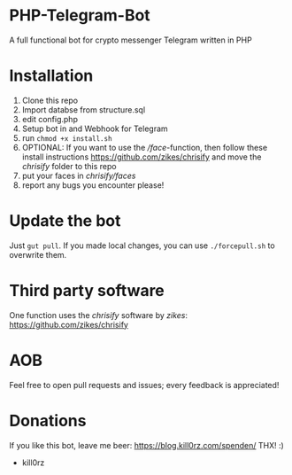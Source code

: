 # PHP-Telegram-Bot
A full functional bot for crypto messenger Telegram written in PHP

# Installation

1. Clone this repo
2. Import databse from structure.sql
3. edit config.php
4. Setup bot in and Webhook for Telegram
5. run `chmod +x install.sh`
6. OPTIONAL: If you want to use the */face*-function, then follow these install instructions <https://github.com/zikes/chrisify> and move the *chrisify* folder to this repo
7. put your faces in *chrisify/faces*
8. report any bugs you encounter please!

# Update the bot
Just `gut pull`.
If you made local changes, you can use `./forcepull.sh` to overwrite them.

# Third party software

One function uses the *chrisify* software by *zikes*: <https://github.com/zikes/chrisify>

# AOB
Feel free to open pull requests and issues; every feedback is appreciated!

# Donations

If you like this bot, leave me beer: <https://blog.kill0rz.com/spenden/>
THX! :)

- kill0rz